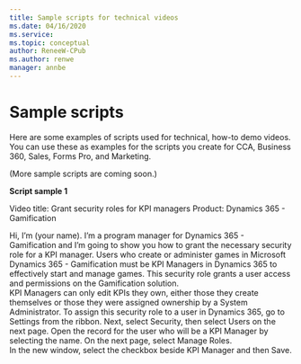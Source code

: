 ```yaml
---
title: Sample scripts for technical videos
ms.date: 04/16/2020
ms.service: 
ms.topic: conceptual
author: ReneeW-CPub
ms.author: renwe
manager: annbe
---
```


# Sample scripts
Here are some examples of scripts used for technical, how-to demo videos. You can use these as examples for the scripts you create for CCA, Business 360, Sales, Forms Pro, and Marketing. 

(More sample scripts are coming soon.)

**Script sample 1**

Video title: Grant security roles for KPI managers
Product: Dynamics 365 - Gamification

Hi, I’m (your name). I’m a program manager for Dynamics 365 - Gamification and I’m going to show you how to grant the necessary security role for a KPI manager.
Users who create or administer games in Microsoft Dynamics 365 - Gamification must be KPI Managers in Dynamics 365 to effectively start and manage games. 
This security role grants a user access and permissions on the Gamification solution.  
KPI Managers can only edit KPIs they own, either those they create themselves or those they were assigned ownership by a System Administrator. 
To assign this security role to a user in Dynamics 365, go to Settings from the ribbon. Next, select Security, then select Users on the next page. 
Open the record for the user who will be a KPI Manager by selecting the name. On the next page, select Manage Roles.  
In the new window, select the checkbox beside KPI Manager and then Save.


